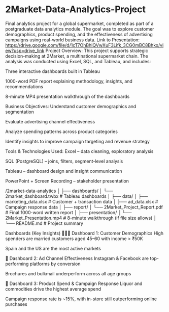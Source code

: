 # 2Market-Data-Analytics-Project
Final analytics project for a global supermarket, completed as part of a postgraduate data analytics module. The goal was to explore customer demographics, product spending, and the effectiveness of advertising campaigns using real-world business data.
Link to Presentation: https://drive.google.com/file/d/1cT7OhBhlQVwXuF3Lifk_3CG0mBC8Bhkx/view?usp=drive_link
Project Overview:
This project supports strategic decision-making at 2Market, a multinational supermarket chain. The analysis was conducted using Excel, SQL, and Tableau, and includes:

Three interactive dashboards built in Tableau

1000-word PDF report explaining methodology, insights, and recommendations

8-minute MP4 presentation walkthrough of the dashboards

Business Objectives:
Understand customer demographics and segmentation

Evaluate advertising channel effectiveness

Analyze spending patterns across product categories

Identify insights to improve campaign targeting and revenue strategy

Tools & Technologies Used:
Excel – data cleaning, exploratory analysis

SQL (PostgreSQL) – joins, filters, segment-level analysis

Tableau – dashboard design and insight communication

PowerPoint + Screen Recording – stakeholder presentation

/2market-data-analytics
│
├── dashboards/
│   └── 2market_dashboard.twbx           # Tableau dashboards
│
├── data/
│   ├── marketing_data.xlsx              # Customer + transaction data
│   ├── ad_data.xlsx                     # Campaign response data
│
├── report/
│   └── 2Market_Project_Report.pdf       # Final 1000-word written report
│
├── presentation/
│   └── 2Market_Presentation.mp4         # 8-minute walkthrough (if file size allows)
│
└── README.md                            # Project summary


Dashboards (Key Insights)
🧑‍🤝‍🧑 Dashboard 1: Customer Demographics
High spenders are married customers aged 45–60 with income > ₹50K

Spain and the US are the most active markets

📣 Dashboard 2: Ad Channel Effectiveness
Instagram & Facebook are top-performing platforms by conversion

Brochures and bulkmail underperform across all age groups

🛒 Dashboard 3: Product Spend & Campaign Response
Liquor and commodities drive the highest average spend

Campaign response rate is ~15%, with in-store still outperforming online purchases
